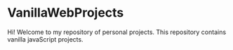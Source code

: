 # VanillaWebProjects

Hi! Welcome to my repository of personal projects. This repository contains vanilla javaScript projects. 
